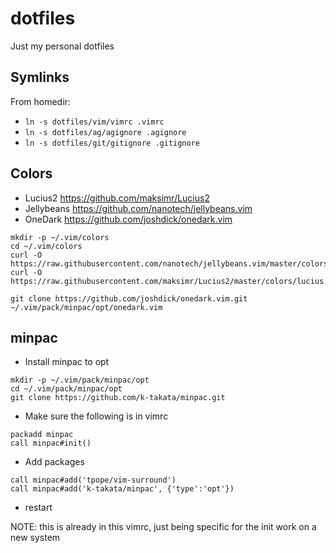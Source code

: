 # dotfiles
Just my personal dotfiles

## Symlinks
From homedir:
* `ln -s dotfiles/vim/vimrc .vimrc`
* `ln -s dotfiles/ag/agignore .agignore`
* `ln -s dotfiles/git/gitignore .gitignore`

## Colors
* Lucius2 https://github.com/maksimr/Lucius2
* Jellybeans https://github.com/nanotech/jellybeans.vim
* OneDark https://github.com/joshdick/onedark.vim

```
mkdir -p ~/.vim/colors
cd ~/.vim/colors
curl -O https://raw.githubusercontent.com/nanotech/jellybeans.vim/master/colors/jellybeans.vim
curl -O https://raw.githubusercontent.com/maksimr/Lucius2/master/colors/lucius.vim

git clone https://github.com/joshdick/onedark.vim.git ~/.vim/pack/minpac/opt/onedark.vim
```

## minpac
* Install minpac to opt
```
mkdir -p ~/.vim/pack/minpac/opt
cd ~/.vim/pack/minpac/opt
git clone https://github.com/k-takata/minpac.git
```
* Make sure the following is in vimrc
```
packadd minpac
call minpac#init()
```
* Add packages
```
call minpac#add('tpope/vim-surround')
call minpac#add('k-takata/minpac', {'type':'opt'})
```
* restart

NOTE: this is already in this vimrc, just being specific for the init work on a new system
